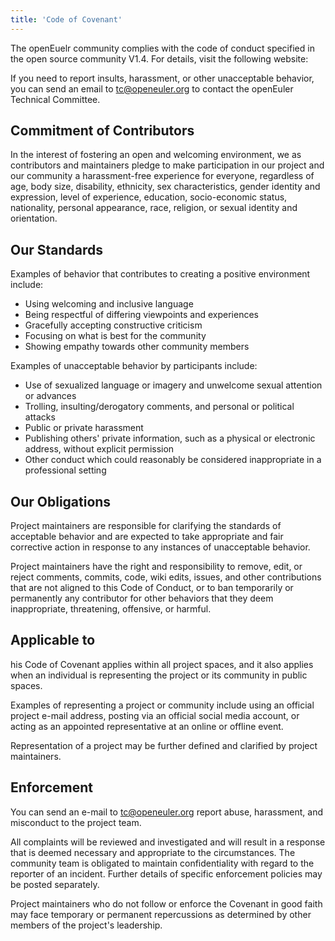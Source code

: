 ```yaml
---
title: 'Code of Covenant'
---
```

<script setup>
import BannerLevel2 from '@/components/BannerLevel2.vue'
import bannerBG from '@/assets/banner-secondary.png';
import illustration from '@/assets/illustrations/covenant.png';
</script>

<BannerLevel2
class="app-header"
  :background-image="bannerBG"
  background-text="COMMUNITY"
  title="Code of Covenant"
  :illustration="illustration"
/>

<div class="markdown">

The openEuelr community complies with the code of conduct specified in the open source community V1.4. For details, visit the following website:

If you need to report insults, harassment, or other unacceptable behavior, you can send an email to tc@openeuler.org to contact the openEuler Technical Committee.


## Commitment of Contributors
In the interest of fostering an open and welcoming environment, we as contributors and maintainers pledge to make participation in our project and our community a harassment-free experience for everyone, regardless of age, body size, disability, ethnicity, sex characteristics, gender identity and expression, level of experience, education, socio-economic status, nationality, personal appearance, race, religion, or sexual identity and orientation.



## Our Standards
Examples of behavior that contributes to creating a positive environment include:
- Using welcoming and inclusive language
- Being respectful of differing viewpoints and experiences
- Gracefully accepting constructive criticism
- Focusing on what is best for the community
- Showing empathy towards other community members

Examples of unacceptable behavior by participants include:
- Use of sexualized language or imagery and unwelcome sexual attention or advances
- Trolling, insulting/derogatory comments, and personal or political attacks
- Public or private harassment
- Publishing others' private information, such as a physical or electronic address, without explicit permission
- Other conduct which could reasonably be considered inappropriate in a professional setting


## Our Obligations
Project maintainers are responsible for clarifying the standards of acceptable behavior and are expected to take appropriate and fair corrective action in response to any instances of unacceptable behavior.

Project maintainers have the right and responsibility to remove, edit, or reject comments, commits, code, wiki edits, issues, and other contributions that are not aligned to this Code of Conduct, or to ban temporarily or permanently any contributor for other behaviors that they deem inappropriate, threatening, offensive, or harmful.


## Applicable to
his Code of Covenant applies within all project spaces, and it also applies when an individual is representing the project or its community in public spaces.

Examples of representing a project or community include using an official project e-mail address, posting via an official social media account, or acting as an appointed representative at an online or offline event.

Representation of a project may be further defined and clarified by project maintainers.

## Enforcement
You can send an e-mail to tc@openeuler.org report abuse, harassment, and misconduct to the project team.

All complaints will be reviewed and investigated and will result in a response that is deemed necessary and appropriate to the circumstances. The community team is obligated to maintain confidentiality with regard to the reporter of an incident. Further details of specific enforcement policies may be posted separately.

Project maintainers who do not follow or enforce the Covenant in good faith may face temporary or permanent repercussions as determined by other members of the project's leadership.

</div>
